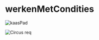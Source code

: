 # werkenMetCondities

![kaasPad](https://eu1files.itslearning.com/data/459/407099/Afbeelding1.png)

![Circus req](https://github.com/SamFortuin/werkenMetCondities/tree/main/Screenshots/requerement.jpg?raw=true)